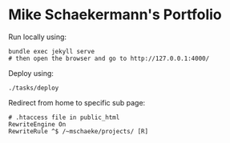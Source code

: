 # Mike Schaekermann's Portfolio

Run locally using:

```
bundle exec jekyll serve
# then open the browser and go to http://127.0.0.1:4000/
```

Deploy using:

```
./tasks/deploy
```

Redirect from home to specific sub page:

```
# .htaccess file in public_html
RewriteEngine On
RewriteRule ^$ /~mschaeke/projects/ [R]
```